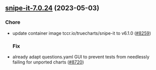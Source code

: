 

## [snipe-it-7.0.24](https://github.com/truecharts/charts/compare/snipe-it-7.0.23...snipe-it-7.0.24) (2023-05-03)

### Chore

- update container image tccr.io/truecharts/snipe-it to v6.1.0 ([#8259](https://github.com/truecharts/charts/issues/8259))
  
  ### Fix

- already adapt questions.yaml GUI to prevent tests from needlessly failing for unported charts ([#8720](https://github.com/truecharts/charts/issues/8720))
  
  
